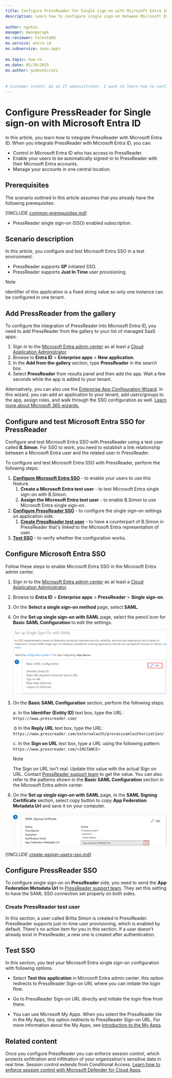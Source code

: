 ```yaml
---
title: Configure PressReader for Single sign-on with Microsoft Entra ID
description: Learn how to configure single sign-on between Microsoft Entra ID and PressReader.

author: nguhiu
manager: mwongerapk
ms.reviewer: CelesteDG
ms.service: entra-id
ms.subservice: saas-apps

ms.topic: how-to
ms.date: 05/20/2025
ms.author: gideonkiratu


# Customer intent: As an IT administrator, I want to learn how to configure single sign-on between Microsoft Entra ID and PressReader so that I can control who has access to PressReader, enable automatic sign-in with Microsoft Entra accounts, and manage my accounts in one central location.
---
```


# Configure PressReader for Single sign-on with Microsoft Entra ID

In this article,  you learn how to integrate PressReader with Microsoft Entra ID. When you integrate PressReader with Microsoft Entra ID, you can:

* Control in Microsoft Entra ID who has access to PressReader.
* Enable your users to be automatically signed-in to PressReader with their Microsoft Entra accounts.
* Manage your accounts in one central location.

## Prerequisites
The scenario outlined in this article assumes that you already have the following prerequisites:

[!INCLUDE [common-prerequisites.md](~/identity/saas-apps/includes/common-prerequisites.md)]
* PressReader single sign-on (SSO) enabled subscription.

## Scenario description

In this article,  you configure and test Microsoft Entra SSO in a test environment.

* PressReader supports **SP** initiated SSO.
* PressReader supports **Just In Time** user provisioning.

> [!NOTE]
> Identifier of this application is a fixed string value so only one instance can be configured in one tenant.

## Add PressReader from the gallery

To configure the integration of PressReader into Microsoft Entra ID, you need to add PressReader from the gallery to your list of managed SaaS apps.

1. Sign in to the [Microsoft Entra admin center](https://entra.microsoft.com) as at least a [Cloud Application Administrator](~/identity/role-based-access-control/permissions-reference.md#cloud-application-administrator).
1. Browse to **Entra ID** > **Enterprise apps** > **New application**.
1. In the **Add from the gallery** section, type **PressReader** in the search box.
1. Select **PressReader** from results panel and then add the app. Wait a few seconds while the app is added to your tenant.

Alternatively, you can also use the [Enterprise App Configuration Wizard](https://portal.office.com/AdminPortal/home?Q=Docs#/azureadappintegration). In this wizard, you can add an application to your tenant, add users/groups to the app, assign roles, and walk through the SSO configuration as well. [Learn more about Microsoft 365 wizards.](/microsoft-365/admin/misc/azure-ad-setup-guides)

## Configure and test Microsoft Entra SSO for PressReader

Configure and test Microsoft Entra SSO with PressReader using a test user called **B.Simon**. For SSO to work, you need to establish a link relationship between a Microsoft Entra user and the related user in PressReader.

To configure and test Microsoft Entra SSO with PressReader, perform the following steps:

1. **[Configure Microsoft Entra SSO](#configure-microsoft-entra-sso)** - to enable your users to use this feature.
    1. **Create a Microsoft Entra test user** - to test Microsoft Entra single sign-on with B.Simon.
    1. **Assign the Microsoft Entra test user** - to enable B.Simon to use Microsoft Entra single sign-on.
1. **[Configure PressReader SSO](#configure-pressreader-sso)** - to configure the single sign-on settings on application side.
    1. **[Create PressReader test user](#create-pressreader-test-user)** - to have a counterpart of B.Simon in PressReader that's linked to the Microsoft Entra representation of user.
1. **[Test SSO](#test-sso)** - to verify whether the configuration works.

## Configure Microsoft Entra SSO

Follow these steps to enable Microsoft Entra SSO in the Microsoft Entra admin center.

1. Sign in to the [Microsoft Entra admin center](https://entra.microsoft.com) as at least a [Cloud Application Administrator](~/identity/role-based-access-control/permissions-reference.md#cloud-application-administrator).
1. Browse to **Entra ID** > **Enterprise apps** > **PressReader** > **Single sign-on**.
1. On the **Select a single sign-on method** page, select **SAML**.
1. On the **Set up single sign-on with SAML** page, select the pencil icon for **Basic SAML Configuration** to edit the settings.

   ![Screenshot shows how to edit Basic SAML Configuration.](common/edit-urls.png "Basic Configuration")

1. On the **Basic SAML Configuration** section, perform the following steps:

    a. In the **Identifier (Entity ID)** text box, type the URL:
    `https://www.pressreader.com/`

    .b In the **Reply URL** text box, type the URL:
    `https://www.pressreader.com/externalauth/processsamlauthorization/`

    c. In the **Sign on URL** text box, type a URL using the following pattern:
    `https://www.pressreader.com/<INSTANCE>`

	> [!NOTE]
	> The Sign on URL isn't real. Update this value with the actual Sign on URL. Contact [PressReader support team](mailto:libraries@pressreader.com) to get the value. You can also refer to the patterns shown in the **Basic SAML Configuration** section in the Microsoft Entra admin center.

1. On the **Set up single sign-on with SAML** page, in the **SAML Signing Certificate** section, select copy button to copy **App Federation Metadata Url** and save it on your computer.

	![Screenshot shows the Certificate download link.](common/copy-metadataurl.png "Certificate")

<a name='create-a-microsoft-entra-id-test-user'></a>

[!INCLUDE [create-assign-users-sso.md](~/identity/saas-apps/includes/create-assign-users-sso.md)]

## Configure PressReader SSO

To configure single sign-on on **PressReader** side, you need to send the **App Federation Metadata Url** to [PressReader support team](mailto:libraries@pressreader.com). They set this setting to have the SAML SSO connection set properly on both sides.

### Create PressReader test user

In this section, a user called Britta Simon is created in PressReader. PressReader supports just-in-time user provisioning, which is enabled by default. There's no action item for you in this section. If a user doesn't already exist in PressReader, a new one is created after authentication.

## Test SSO 

In this section, you test your Microsoft Entra single sign-on configuration with following options.
 
* Select **Test this application** in Microsoft Entra admin center. this option redirects to PressReader Sign-on URL where you can initiate the login flow.
 
* Go to PressReader Sign-on URL directly and initiate the login flow from there.
 
* You can use Microsoft My Apps. When you select the PressReader tile in the My Apps, this option redirects to PressReader Sign-on URL. For more information about the My Apps, see [Introduction to the My Apps](https://support.microsoft.com/account-billing/sign-in-and-start-apps-from-the-my-apps-portal-2f3b1bae-0e5a-4a86-a33e-876fbd2a4510).

## Related content

Once you configure PressReader you can enforce session control, which protects exfiltration and infiltration of your organization's sensitive data in real time. Session control extends from Conditional Access. [Learn how to enforce session control with Microsoft Defender for Cloud Apps](/cloud-app-security/proxy-deployment-any-app).
